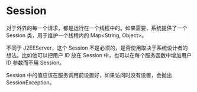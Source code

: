 # Session

对于外界的每一个请求，都是运行在一个线程中的。如果需要，系统提供了一个 Session 类，用于维护一个线程内的 Map<String, Object>。

不同于 J2EEServer，这个 Session 不是必须的，是否使用取决于系统设计者的想法。比如他可以把用户 ID 放在 Session 中，也可以在每个服务函数中增加用户 ID 参数而不用 Session。

Session 中的值应该在服务调用前设置好，如果访问时没有设置，会抛出 SessionException。
